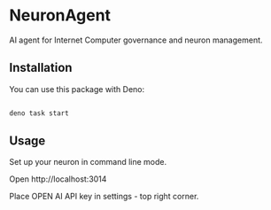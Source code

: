 # NeuronAgent

AI agent for Internet Computer governance and neuron management.

## Installation

You can use this package with Deno:

```bash

deno task start

```

## Usage

Set up your neuron in command line mode. 

Open http://localhost:3014

Place OPEN AI API key in settings - top right corner.